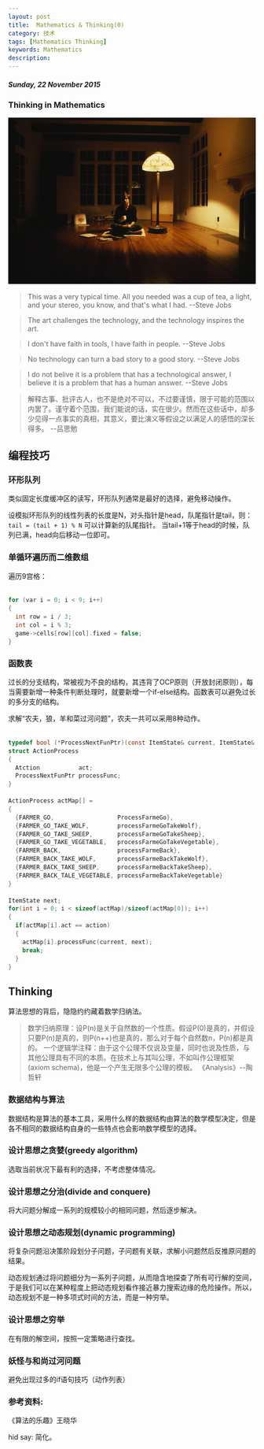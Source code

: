 ```yaml
---
layout: post
title:  Mathematics & Thinking(0)
category: 技术
tags: [Mathematics Thinking]
keywords: Mathematics
description:
---
```


##### Sunday, 22 November 2015

### Thinking in Mathematics

![Jobs](/../../assets/img/tech/2015/jobs_5.jpg)

> This was a very typical time. All you needed was a cup of tea, a light, and your stereo, you know, and that's what I had. --Steve Jobs

> The art challenges the technology, and the technology inspires the art.

> I don't have faith in tools, I have faith in people. --Steve Jobs

> No technology can turn a bad story to a good story. --Steve Jobs

> I do not belive it is a problem that has a technological answer, I believe it is a problem that has a human answer.  --Steve Jobs

> 解释古事、批评古人，也不是绝对不可以，不过要谨慎，限于可能的范围以内罢了。谨守着个范围，我们能说的话，实在很少。然而在这些话中，却多少见得一点事实的真相，其意义，要比演义等假设之以满足人的感悟的深长得多。  --吕思勉



## 编程技巧

### 环形队列

类似固定长度缓冲区的读写，环形队列通常是最好的选择，避免移动操作。

设模拟环形队列的线性列表的长度是N，对头指针是head，队尾指针是tail，则：
`tail = (tail + 1) % N`
可以计算新的队尾指针。
当tail+1等于head的时候，队列已满，head向后移动一位即可。

### 单循环遍历而二维数组
遍历9宫格：

````c

for (var i = 0; i < 9; i++)
{
  int row = i / 3;
  int col = i % 3;
  game->cells[row][col].fixed = false;
}

````


### 函数表

过长的分支结构，常被视为不良的结构，其违背了OCP原则（开放封闭原则），每当需要新增一种条件判断处理时，就要新增一个if-else结构。函数表可以避免过长的多分支的结构。

求解“农夫，狼，羊和菜过河问题”，农夫一共可以采用8种动作。

````c

typedef bool (*ProcessNextFunPtr)(const ItemState& current, ItemState& next);
struct ActionProcess
{
  Atction           act;
  ProcessNextFunPtr processFunc;
}

ActionProcess actMap[] =
{
  {FARMER_GO,                  ProcessFarmeGo},
  {FARMER_GO_TAKE_WOLF,        processFarmeGoTakeWolf},
  {FARMER_GO_TAKE_SHEEP,       processFarmeGoTakeSheep},
  {FARMER_GO_TAKE_VEGETABLE,   processFarmeGoTakeVegetable},
  {FARMER_BACK,                processFarmeBack},
  {FARMER_BACK_TAKE_WOLF,      processFarmeBackTakeWolf},
  {FARMER_BACK_TAKE_SHEEP,     processFarmeBackTakeSheep},
  {FARMER_BACK_TALE_VEGETABLE, processFarmeBackTakeVegetable}
}

ItemState next;
for(int i = 0; i < sizeof(actMap)/sizeof(actMap[0]); i++)
{
  if(actMap[i].act == action)
  {
    actMap[i].processFunc(current, next);
    break;
  }
}

````

## Thinking

算法思想的背后，隐隐约约藏着数学归纳法。
> 数学归纳原理：设P(n)是关于自然数的一个性质。假设P(0)是真的，并假设只要P(n)是真的，则P(n++)也是真的，那么对于每个自然数n，P(n)都是真的。
一个逻辑学注释：由于这个公理不仅说及变量，同时也说及性质，与其他公理具有不同的本质。在技术上与其叫公理，不如叫作公理框架(axiom schema)，他是一个产生无限多个公理的模板。
《Analysis》--陶哲轩

### 数据结构与算法

数据结构是算法的基本工具，采用什么样的数据结构由算法的数学模型决定，但是各不相同的数据结构自身的一些特点也会影响数学模型的选择。

### 设计思想之贪婪(greedy algorithm)
选取当前状况下最有利的选择，不考虑整体情况。

### 设计思想之分治(divide and conquere)
将大问题分解成一系列的规模较小的相同问题，然后逐步解决。

### 设计思想之动态规划(dynamic programming)
将复杂问题沿决策阶段划分子问题，子问题有关联，求解小问题然后反推原问题的结果。

动态规划通过将问题细分为一系列子问题，从而隐含地探查了所有可行解的空间，于是我们可以在某种程度上把动态规划看作接近暴力搜索边缘的危险操作。所以，动态规划不是一种多项式时间的方法，而是一种穷举。

### 设计思想之穷举
在有限的解空间，按照一定策略进行查找。

### 妖怪与和尚过河问题

避免出现过多的if语句技巧（动作列表）


### 参考资料:
《算法的乐趣》王晓华

hid say: 简化。



